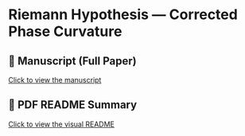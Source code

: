 # Riemann Hypothesis — Corrected Phase Curvature

## 📄 Manuscript (Full Paper)

[Click to view the manuscript](./Riemann_Proof_7_02.pdf)

## 📘 PDF README Summary

[Click to view the visual README](./read%20me.pdf)
